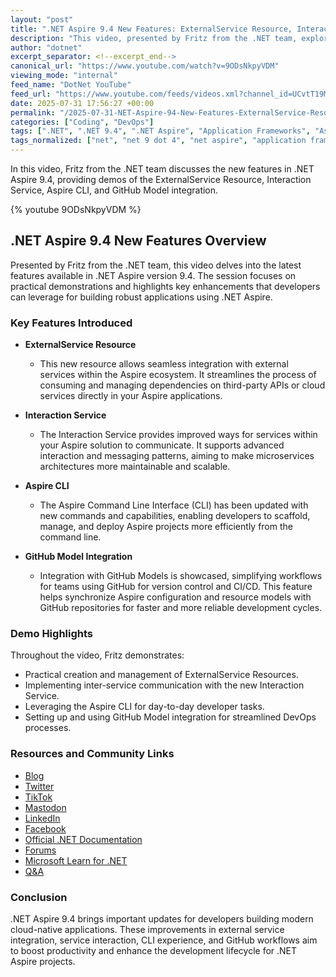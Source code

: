 ```yaml
---
layout: "post"
title: ".NET Aspire 9.4 New Features: ExternalService Resource, Interaction Service, Aspire CLI, and GitHub Model Integration"
description: "This video, presented by Fritz from the .NET team, explores the new features in .NET Aspire 9.4. Key highlights include the ExternalService Resource, Interaction Service, Aspire CLI improvements, and integration with GitHub Models, demonstrated with practical examples and demos."
author: "dotnet"
excerpt_separator: <!--excerpt_end-->
canonical_url: "https://www.youtube.com/watch?v=9ODsNkpyVDM"
viewing_mode: "internal"
feed_name: "DotNet YouTube"
feed_url: "https://www.youtube.com/feeds/videos.xml?channel_id=UCvtT19MZW8dq5Wwfu6B0oxw"
date: 2025-07-31 17:56:27 +00:00
permalink: "/2025-07-31-NET-Aspire-94-New-Features-ExternalService-Resource-Interaction-Service-Aspire-CLI-and-GitHub-Model-Integration.html"
categories: ["Coding", "DevOps"]
tags: [".NET", ".NET 9.4", ".NET Aspire", "Application Frameworks", "Aspire CLI", "CLI Tools", "Coding", "Demonstrations", "DevOps", "ExternalService Resource", "GitHub Model Integration", "Interaction Service", "Software Development", "Videos"]
tags_normalized: ["net", "net 9 dot 4", "net aspire", "application frameworks", "aspire cli", "cli tools", "coding", "demonstrations", "devops", "externalservice resource", "github model integration", "interaction service", "software development", "videos"]
---
```


In this video, Fritz from the .NET team discusses the new features in .NET Aspire 9.4, providing demos of the ExternalService Resource, Interaction Service, Aspire CLI, and GitHub Model integration.<!--excerpt_end-->

{% youtube 9ODsNkpyVDM %}

## .NET Aspire 9.4 New Features Overview

Presented by Fritz from the .NET team, this video delves into the latest features available in .NET Aspire version 9.4. The session focuses on practical demonstrations and highlights key enhancements that developers can leverage for building robust applications using .NET Aspire.

### Key Features Introduced

- **ExternalService Resource**
  - This new resource allows seamless integration with external services within the Aspire ecosystem. It streamlines the process of consuming and managing dependencies on third-party APIs or cloud services directly in your Aspire applications.

- **Interaction Service**
  - The Interaction Service provides improved ways for services within your Aspire solution to communicate. It supports advanced interaction and messaging patterns, aiming to make microservices architectures more maintainable and scalable.

- **Aspire CLI**
  - The Aspire Command Line Interface (CLI) has been updated with new commands and capabilities, enabling developers to scaffold, manage, and deploy Aspire projects more efficiently from the command line.

- **GitHub Model Integration**
  - Integration with GitHub Models is showcased, simplifying workflows for teams using GitHub for version control and CI/CD. This feature helps synchronize Aspire configuration and resource models with GitHub repositories for faster and more reliable development cycles.

### Demo Highlights

Throughout the video, Fritz demonstrates:

- Practical creation and management of ExternalService Resources.
- Implementing inter-service communication with the new Interaction Service.
- Leveraging the Aspire CLI for day-to-day developer tasks.
- Setting up and using GitHub Model integration for streamlined DevOps processes.

### Resources and Community Links

- [Blog](https://aka.ms/dotnet/blog)
- [Twitter](https://aka.ms/dotnet/twitter)
- [TikTok](https://aka.ms/dotnet/tiktok)
- [Mastodon](https://aka.ms/dotnet/mastodon)
- [LinkedIn](https://aka.ms/dotnet/linkedin)
- [Facebook](https://aka.ms/dotnet/facebook)
- [Official .NET Documentation](https://learn.microsoft.com/dotnet)
- [Forums](https://aka.ms/dotnet/forums)
- [Microsoft Learn for .NET](https://aka.ms/learndotnet)
- [Q&A](https://aka.ms/dotnet-qa)

### Conclusion

.NET Aspire 9.4 brings important updates for developers building modern cloud-native applications. These improvements in external service integration, service interaction, CLI experience, and GitHub workflows aim to boost productivity and enhance the development lifecycle for .NET Aspire projects.

